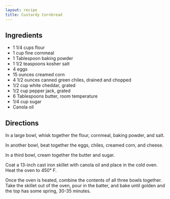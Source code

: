 ```yaml
---
layout: recipe
title: Custardy Cornbread
---
```


## Ingredients
* 1 1/4 cups flour
* 1 cup fine cornmeal
* 1 Tablespoon baking powder
* 1 1/2 teaspoons kosher salt
* 4 eggs
* 15 ounces creamed corn
* 4 1/2 ounces canned green chiles, drained and chopped
* 1/2 cup white cheddar, grated
* 1/2 cup pepper jack, grated
* 6 Tablespoons butter, room temperature
* 1/4 cup sugar
* Canola oil

## Directions

In a large bowl, whisk together the flour, cornmeal, baking powder, and salt.

In another bowl, beat together the eggs, chiles, creamed corn, and cheese. 

In a third bowl, cream together the butter and sugar.

Coat a 13-inch cast iron skillet with canola oil and place in the cold oven. Heat the oven to 450° F.

Once the oven is heated, combine the contents of all three bowls together. Take the skillet out of the oven, pour in the batter, and bake until golden and the top has some spring, 30-35 minutes.